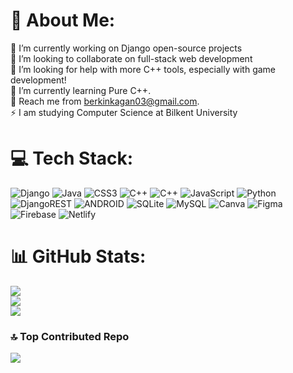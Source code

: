 # 💫 About Me:
🔭 I’m currently working on Django open-source projects<br>👯 I’m looking to collaborate on full-stack web development<br>🤝 I’m looking for help with more C++ tools, especially with game development!<br>🌱 I’m currently learning Pure C++.<br>💬 Reach me from berkinkagan03@gmail.com. <br>⚡ I  am studying Computer Science at Bilkent University


# 💻 Tech Stack:
![Django](https://img.shields.io/badge/django-%23092E20.svg?style=for-the-badge&logo=django&logoColor=white) ![Java](https://img.shields.io/badge/java-%23ED8B00.svg?style=for-the-badge&logo=java&logoColor=white) ![CSS3](https://img.shields.io/badge/css3-%231572B6.svg?style=for-the-badge&logo=css3&logoColor=white) ![C++](https://img.shields.io/badge/c++-%2300599C.svg?style=for-the-badge&logo=c%2B%2B&logoColor=white) ![C++](https://img.shields.io/badge/c++-%2300599C.svg?style=for-the-badge&logo=c%2B%2B&logoColor=white) ![JavaScript](https://img.shields.io/badge/javascript-%23323330.svg?style=for-the-badge&logo=javascript&logoColor=%23F7DF1E) ![Python](https://img.shields.io/badge/python-3670A0?style=for-the-badge&logo=python&logoColor=ffdd54) ![DjangoREST](https://img.shields.io/badge/DJANGO-REST-ff1709?style=for-the-badge&logo=django&logoColor=white&color=ff1709&labelColor=gray) ![ANDROID](https://img.shields.io/badge/android-%2320232a.svg?style=for-the-badge&logo=android&logoColor=%a4c639) ![SQLite](https://img.shields.io/badge/sqlite-%2307405e.svg?style=for-the-badge&logo=sqlite&logoColor=white) ![MySQL](https://img.shields.io/badge/mysql-%2300f.svg?style=for-the-badge&logo=mysql&logoColor=white) ![Canva](https://img.shields.io/badge/Canva-%2300C4CC.svg?style=for-the-badge&logo=Canva&logoColor=white) 	![Figma](https://img.shields.io/badge/figma-%23F24E1E.svg?style=for-the-badge&logo=figma&logoColor=white) ![Firebase](https://img.shields.io/badge/firebase-%23039BE5.svg?style=for-the-badge&logo=firebase) ![Netlify](https://img.shields.io/badge/netlify-%23000000.svg?style=for-the-badge&logo=netlify&logoColor=#00C7B7)
# 📊 GitHub Stats:
![](https://github-readme-stats.vercel.app/api?username=berkinKagan&theme=highcontrast&hide_border=false&include_all_commits=false&count_private=true)<br/>
![](https://github-readme-streak-stats.herokuapp.com/?user=berkinKagan&theme=highcontrast&hide_border=false)<br/>
![](https://github-readme-stats.vercel.app/api/top-langs/?username=berkinKagan&theme=highcontrast&hide_border=false&include_all_commits=false&count_private=true&layout=compact)

### 🔝 Top Contributed Repo
![](https://github-contributor-stats.vercel.app/api?username=berkinKagan&limit=5&theme=gruvbox&combine_all_yearly_contributions=true)

<!-- Proudly created with GPRM ( https://gprm.itsvg.in ) -->

